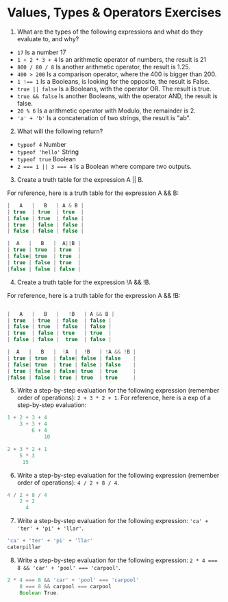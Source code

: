 # Values, Types & Operators Exercises

1. What are the types of the following expressions and what do they evaluate to, and why?
* `17`
Is a number 17
* `1 + 2 * 3 + 4`
Is an arithmetic operator of numbers, the result is 21
* `800 / 80 / 8`
Is another arithmetic operator, the result is 1.25.
* `400 > 200`
Is a comparison operator, where the 400 is bigger than 200.
* `1 !== 1`
Is a Booleans, is looking for the opposite, the result is False.
* `true || false`
Is a Booleans, with the operator OR. The result is true.
* `true && false`
Is another Booleans, with the operator AND, the result is false.
* `20 % 6`
 Is a arithmetic operator with Modulo, the remainder is 2.
* `'a' + 'b'`
 Is a concatenation of two strings, the result is "ab".

2. What will the following return?
* `typeof 4` Number
*  `typeof 'hello'` String
*  `typeof true` Boolean
* `2 === 1 || 3 === 4` Is a Boolean where compare two outputs.

3. Create a truth table for the expression A || B.

For reference, here is a truth table for the expression A && B:

``` js
|   A   |   B   | A & B |
| true  | true  | true  |
| false | true  | false |
| true  | false | false |
| false | false | false |

```
``` js
|  A   |   B   |  A||B |
| true | true  | true  |
| false| true  | true  |
| true | false | true  |
|false | false | false |
```
4. Create a truth table for the expression !A && !B.

For reference, here is a truth table for the expression A && !B:

``` js

|   A   |   B   |   !B   | A && B |
| true  | true  | false  | false |
| false | true  | false  | false |
| true  | false | true   | true  |
| false | false |  true  | false |

```

``` js
|  A   |   B   |  !A  |  !B   | !A && !B |
| true | true  | false| false | false    |
| false| true  | true | false | false    |
| true | false | false| true  | true     |
|false | false | true | true  | true     |

```
5. Write a step-by-step evaluation for the following expression (remember order of operations): `2 + 3 * 2 + 1`.
  For reference, here is a exp of a step-by-step evaluation:
  ```js
  1 + 2 + 3 + 4
      3 + 3 + 4
          6 + 4
              10
  ```
  ``` js
  2 + 3 * 2 + 1
      5 * 3
       15
  ```

 6. Write a step-by-step evaluation for the following expression (remember order of operations): `4 / 2 + 8 / 4`.

``` js
4 / 2 + 8 / 4
    2 + 2
      4
```
 7. Write a step-by-step evaluation for the following expression: `'ca' + 'ter' + 'pi' + 'llar'`.
 ``` js
 'ca' + 'ter' + 'pi' + 'llar'
 caterpillar
  ```
 8. Write a step-by-step evaluation for the following expression: `2 * 4 === 8 && 'car' + 'pool' === 'carpool'`.
  ``` js
  2 * 4 === 8 && 'car' + 'pool' === 'carpool'
      8 === 8 && carpool === carpool
      Boolean True.
  ```
